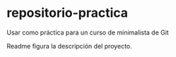 # repositorio-practica
Usar como práctica para un curso de minimalista de Git 

Readme figura la descripción del proyecto.
